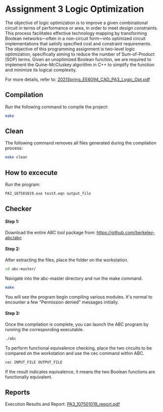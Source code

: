 # Assignment 3 Logic Optimization
The objective of logic optimization is to improve a given combinational circuit in terms of performance or area, in order to meet design constraints. This process facilitates effective technology mapping by transforming Boolean networks—often in a non-circuit form—into optimized circuit implementations that satisfy specified cost and constraint requirements.  
The objective of this programming assignment is two-level logic optimization, specifically aiming to reduce the number of Sum-of-Product (SOP) terms. Given an unoptimized Boolean function, we are required to implement the Quine-McCluskey algorithm in C++ to simplify the function and minimize its logical complexity.  
  
For more details, refer to: [2021Spring_EE6094_CAD_PA3_Logic_Opt.pdf](2021Spring_EE6094_CAD_PA3_Logic_Opt.pdf)

## Compilation
Run the following command to compile the project:
```sh
make
```

## Clean
The following command removes all files generated during the compilation process:
```sh
make clean
```

## How to excecute
Run the program: 
```sh
PA3_107501019.exe testX.eqn output_file
```

## Checker
#### Step 1: 
Download the entire ABC tool package from:
https://github.com/berkeley-abc/abc

#### Step 2:  
After extracting the files, place the folder on the workstation.
```sh
cd abc-master/
```
Navigate into the abc-master directory and run the make command.
```sh
make
```
You will see the program begin compiling various modules. It's normal to encounter a few "Permission denied" messages initially.

#### Step 3: 
Once the compilation is complete, you can launch the ABC program by running the corresponding executable.
```sh
./abc
```
To perform functional equivalence checking, place the two circuits to be compared on the workstation and use the cec command within ABC.
```sh
cec INPUT_FILE OUTPUT_FILE
```
If the result indicates equivalence, it means the two Boolean functions are functionally equivalent.

## Reports
Execution Results and Report: 
[PA3_107501019_report.pdf](PA3_107501019_report.pdf)
